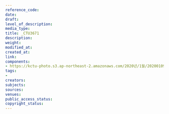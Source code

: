 ```yaml
---
reference_code: 
date: 
draft: 
level_of_description: 
media_type: 
title: _CTU3671
description: 
weight: 
modified_at: 
created_at: 
link: 
components:
- https://kctu-photo.s3.ap-northeast-2.amazonaws.com/2020년/1월/20200109_현대제철+위험의+외주화+금지+편법+꼼수+회피+규탄+및+정규직+전환+촉구+기자회견/_CTU3671.jpg
tags:
- 
creators: 
subjects: 
sources: 
venues: 
public_access_status: 
copyright_status: 
---
```

